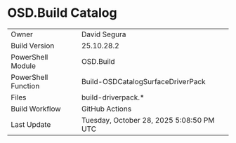 ﻿# OSD.Build Catalog

| | |
|-|-|
| Owner | David Segura |
| Build Version | 25.10.28.2 |
| PowerShell Module | OSD.Build |
| PowerShell Function | Build-OSDCatalogSurfaceDriverPack |
| Files | build-driverpack.* |
| Build Workflow | GitHub Actions |
| Last Update | Tuesday, October 28, 2025 5:08:50 PM UTC |
